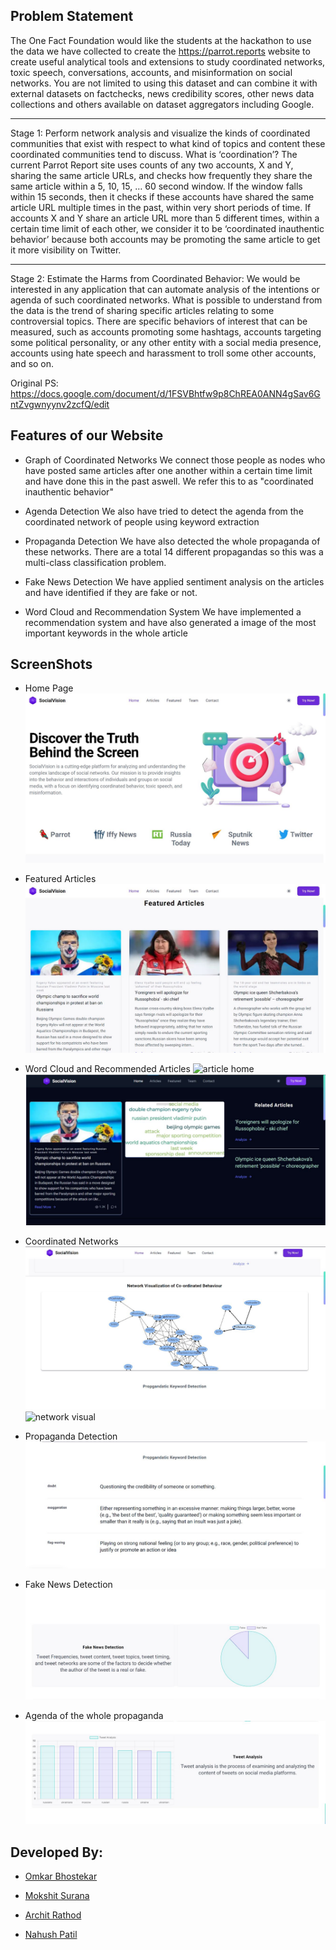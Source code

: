 ## Problem Statement

The One Fact Foundation would like the students at the hackathon to use the data
we have collected to create the https://parrot.reports website to create useful
analytical tools and extensions to study coordinated networks, toxic speech,
conversations, accounts, and misinformation on social networks. You are not
limited to using this dataset and can combine it with external datasets on factchecks, news credibility scores, other news data collections and others available on
dataset aggregators including Google.

---

Stage 1: Perform network analysis and visualize the kinds of coordinated
communities that exist with respect to what kind of topics and content these
coordinated communities tend to discuss.
What is ‘coordination’? The current Parrot Report site uses counts of any two
accounts, X and Y, sharing the same article URLs, and checks how frequently they
share the same article within a 5, 10, 15, … 60 second window. If the window falls
within 15 seconds, then it checks if these accounts have shared the same article
URL multiple times in the past, within very short periods of time. If accounts X and Y share an article URL more than 5 different times, within a certain time limit of each other, we consider it to be ‘coordinated inauthentic behavior’ because both
accounts may be promoting the same article to get it more visibility on Twitter.

---

Stage 2: Estimate the Harms from Coordinated Behavior: We would be interested
in any application that can automate analysis of the intentions or agenda of such
coordinated networks. What is possible to understand from the data is the trend of
sharing specific articles relating to some controversial topics. There are specific
behaviors of interest that can be measured, such as accounts promoting some
hashtags, accounts targeting some political personality, or any other entity with a
social media presence, accounts using hate speech and harassment to troll some
other accounts, and so on.

Original PS: https://docs.google.com/document/d/1FSVBhtfw9p8ChREA0ANN4gSav6GntZvgwnyynv2zcfQ/edit

## Features of our Website

- Graph of Coordinated Networks
  We connect those people as nodes who have posted same articles after one another within a certain time limit and have done this in the past aswell. We refer this to as "coordinated inauthentic behavior"

- Agenda Detection
  We also have tried to detect the agenda from the coordinated network of people using keyword extraction

- Propaganda Detection
  We have also detected the whole propaganda of these networks. There are a total 14 different propagandas so this was a multi-class classification problem.

- Fake News Detection
  We have applied sentiment analysis on the articles and have identified if they are fake or not.

- Word Cloud and Recommendation System
  We have implemented a recommendation system and have also generated a image of the most important keywords in the whole article

## ScreenShots

- Home Page
  <img src="./screenshots/homescreen.jpeg"/>

- Featured Articles
  <img src="./screenshots/featured_articles.jpeg"/>

- Word Cloud and Recommended Articles
![article home](https://github.com/Archit1706/SocialVision/assets/75872913/bd2acc03-b8e2-4788-a855-0c54fff2bb3b)
  <img src="./screenshots/wordcloud.jpeg"/>

- Coordinated Networks
  <img src="./screenshots/Graph_of_coordinated_behaviour.jpeg"/>
  ![network visual](https://github.com/Archit1706/SocialVision/assets/75872913/7d4c68c5-a4e7-4b2f-90ff-aa9117928e97)

- Propaganda Detection
  <img src="./screenshots/propaganda_detection.jpeg"/>

- Fake News Detection
  <img src="./screenshots/fake_news.jpeg"/>

- Agenda of the whole propaganda
  <img src="./screenshots/agenda.jpeg"/>

## Developed By:

- [Omkar Bhostekar](https://www.linkedin.com/in/omkar-bhostekar/)

- [Mokshit Surana](https://www.linkedin.com/in/gigaMoksh/)

- [Archit Rathod](https://www.linkedin.com/in/archit-rathod/)

- [Nahush Patil](https://www.linkedin.com/in/nahush-patil-29a495221/)
